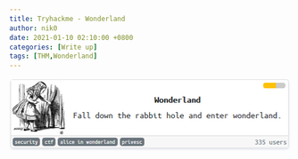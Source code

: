 ```yaml
---
title: Tryhackme - Wonderland
author: nik0
date: 2021-01-10 02:10:00 +0800
categories: [Write up]
tags: [THM,Wonderland]
---
```


![Banner!](/assets/img/sample/Wonderland/alicia.png)
